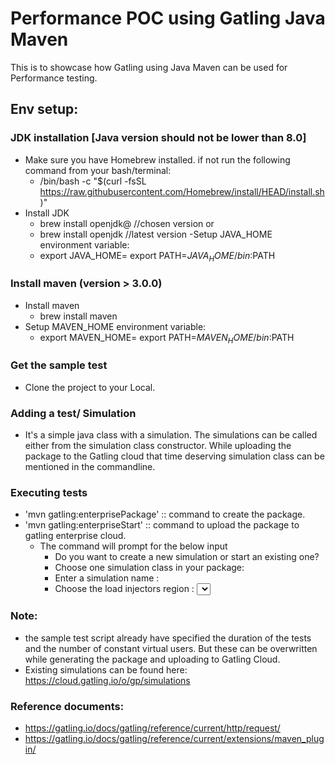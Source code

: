 # Performance POC using Gatling Java Maven
 This is to showcase how Gatling using Java Maven can be used for Performance testing. 


## Env setup:

### JDK installation [Java version should not be lower than 8.0] 

- Make sure you have Homebrew installed. if not run the following command from your bash/terminal:
  - /bin/bash -c "$(curl -fsSL https://raw.githubusercontent.com/Homebrew/install/HEAD/install.sh)"
- Install JDK
  - brew install openjdk@<version> //chosen version or 
  - brew install openjdk //latest version
-Setup JAVA_HOME environment variable:
  - export JAVA_HOME=<path-to-jdk>
    export PATH=$JAVA_HOME/bin:$PATH

### Install maven (version > 3.0.0)

- Install maven
  - brew install maven
- Setup MAVEN_HOME environment variable:
  - export MAVEN_HOME=<path-to-maven>
    export PATH=$MAVEN_HOME/bin:$PATH
  
### Get the sample test

- Clone the project to your Local.

### Adding a test/ Simulation

- It's a simple java class with a simulation. The simulations can be called either from the simulation class constructor. While uploading the package to the Gatling cloud that time deserving simulation class can be mentioned in the commandline. 

### Executing tests

- 'mvn gatling:enterprisePackage'  :: command to create the package. 
- 'mvn gatling:enterpriseStart'  :: command to upload the package to gatling enterprise cloud. 
  - The command will prompt for the below input
    -  Do you want to create a new simulation or start an existing one?
    - Choose one simulation class in your package: <Enter your simulaton class name> 
    -  Enter a simulation name : <The simulation will display on the Gatling Cloud. The same class can have different simulations>
    -  Choose the load injectors region : <select the load region>


### Note: 
- the sample test script already have specified the duration of the tests and the number of constant virtual users. But these can be overwritten while generating the package and uploading to Gatling Cloud. 
- Existing simulations can be found here: https://cloud.gatling.io/o/gp/simulations

### Reference documents:
- https://gatling.io/docs/gatling/reference/current/http/request/
- https://gatling.io/docs/gatling/reference/current/extensions/maven_plugin/




